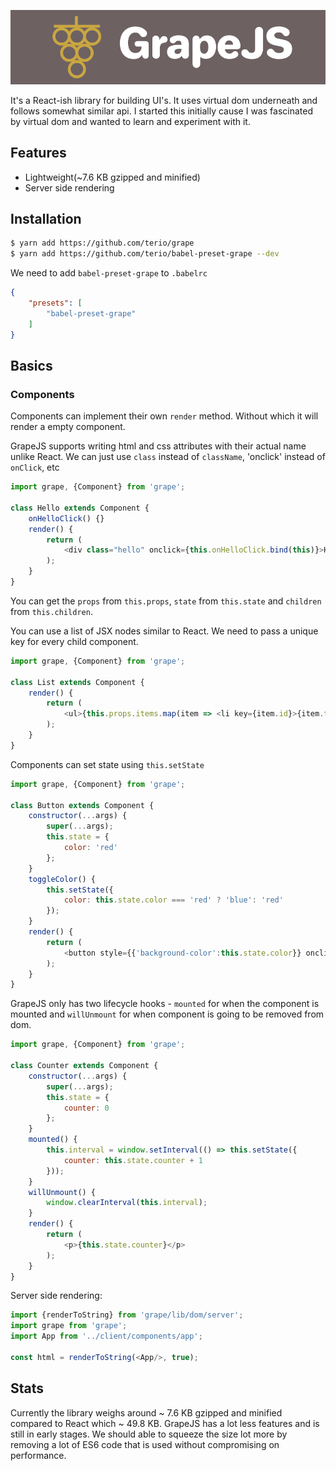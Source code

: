 ![GrapeJS](/logos/icon-left-font.png)

It's a React-ish library for building UI's. It uses virtual dom underneath and follows somewhat similar api. I started this initially cause I was fascinated by virtual dom and wanted to learn and experiment with it.

## Features
- Lightweight(~7.6 KB gzipped and minified)
- Server side rendering

## Installation
```bash
$ yarn add https://github.com/terio/grape
$ yarn add https://github.com/terio/babel-preset-grape --dev
```
We need to add `babel-preset-grape` to `.babelrc`
```json
{
    "presets": [
        "babel-preset-grape"
    ]
}
```
## Basics
### Components
Components can implement their own `render` method. Without which it will render a empty component.

GrapeJS supports writing html and css attributes with their actual name unlike React. We can just use `class` instead of `className`, 'onclick' instead of `onClick`, etc
```javascript
import grape, {Component} from 'grape';

class Hello extends Component {
    onHelloClick() {}
    render() {
        return (
            <div class="hello" onclick={this.onHelloClick.bind(this)}>Hello World!</div>
        );
    }
}
```
You can get the `props` from `this.props`, `state` from `this.state` and `children` from `this.children`.

You can use a list of JSX nodes similar to React. We need to pass a unique key for every child component.
```javascript
import grape, {Component} from 'grape';

class List extends Component {
    render() {
        return (
            <ul>{this.props.items.map(item => <li key={item.id}>{item.text}</li>)}</ul>
        );
    }
}
```
Components can set state using `this.setState`
```javascript
import grape, {Component} from 'grape';

class Button extends Component {
    constructor(...args) {
        super(...args);
        this.state = {
            color: 'red'
        };
    }
    toggleColor() {
        this.setState({
            color: this.state.color === 'red' ? 'blue': 'red'
        });
    }
    render() {
        return (
            <button style={{'background-color':this.state.color}} onclick={this.toggleColor.bind(this)}>Click me</button>
        );
    }
}
```
GrapeJS only has two lifecycle hooks - `mounted` for when the component is mounted and `willUnmount` for when component is going to be removed from dom.

```javascript
import grape, {Component} from 'grape';

class Counter extends Component {
    constructor(...args) {
        super(...args);
        this.state = {
            counter: 0
        };
    }
    mounted() {
        this.interval = window.setInterval(() => this.setState({
            counter: this.state.counter + 1
        }));
    }
    willUnmount() {
        window.clearInterval(this.interval);
    }
    render() {
        return (
            <p>{this.state.counter}</p>
        );
    }
}
```
Server side rendering:
```javascript
import {renderToString} from 'grape/lib/dom/server';
import grape from 'grape';
import App from '../client/components/app';

const html = renderToString(<App/>, true);
```
## Stats
Currently the library weighs around ~ 7.6 KB gzipped and minified compared to React which ~ 49.8 KB. GrapeJS has a lot less features and is still in early stages. We should able to squeeze the size lot more by removing a lot of ES6 code that is used without compromising on performance.
